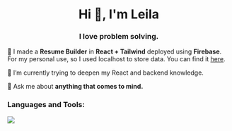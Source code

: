 <h1 align="center">Hi 👋, I'm Leila</h1>
<h3 align="center">I love problem solving.</h3>

 🔭 I made a **Resume Builder** in **React + Tailwind** deployed using **Firebase**. For my personal use, so I used localhost to store data. You can find it <a href="https://github.com/leilabb/cv-builder">here</a>.

 🌱 I’m currently trying to deepen my React and backend knowledge.

 💬 Ask me about **anything that comes to mind.**

<h3 align="left">Languages and Tools:</h3>
<p align="left">
  <a href="https://skillicons.dev">
    <img src="https://skillicons.dev/icons?i=react,ts,svelte,git,tailwind,wordpress" />
  </a>
</p>
